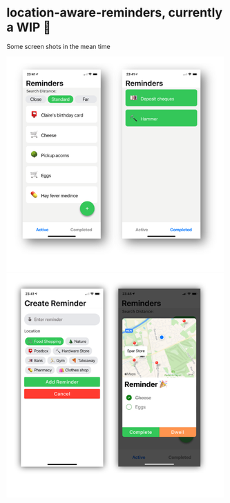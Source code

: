 # location-aware-reminders, currently a WIP 🚧

Some screen shots in the mean time


<img src="assets/readme_images/homescreen.PNG"  />
<img src="assets/readme_images/other_screens.PNG"  />
